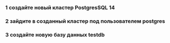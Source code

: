 ### 1 создайте новый кластер PostgresSQL 14
### 2 зайдите в созданный кластер под пользователем postgres
### 3 создайте новую базу данных testdb
